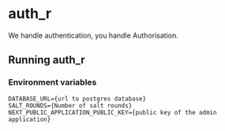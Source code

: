 # auth_r

We handle authentication, you handle Authorisation.

## Running auth_r

### Environment variables

```.env
DATABASE_URL={url to postgres database}
SALT_ROUNDS={Number of salt rounds}
NEXT_PUBLIC_APPLICATION_PUBLIC_KEY={public key of the admin application}
```
